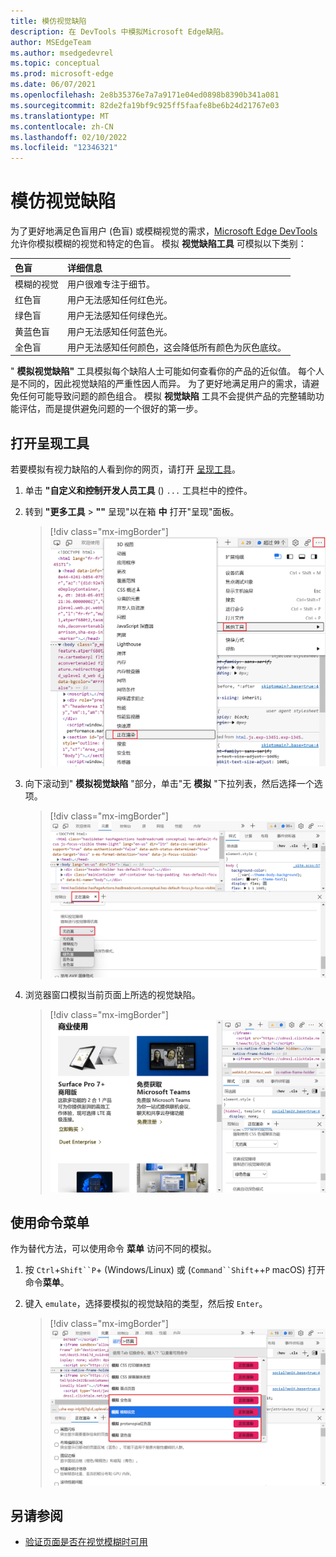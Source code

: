 ```yaml
---
title: 模仿视觉缺陷
description: 在 DevTools 中模拟Microsoft Edge缺陷。
author: MSEdgeTeam
ms.author: msedgedevrel
ms.topic: conceptual
ms.prod: microsoft-edge
ms.date: 06/07/2021
ms.openlocfilehash: 2e8b35376e7a7a9171e04ed0898b8390b341a081
ms.sourcegitcommit: 82de2fa19bf9c925ff5faafe8be6b24d21767e03
ms.translationtype: MT
ms.contentlocale: zh-CN
ms.lasthandoff: 02/10/2022
ms.locfileid: "12346321"
---
```

# <a name="emulate-vision-deficiencies"></a>模仿视觉缺陷

为了更好地满足色盲用户 (色盲[](https://www.colourblindawareness.org)) 或模糊视觉的需求，[Microsoft Edge DevTools](../index.md) 允许你模拟模糊的视觉和特定的色盲。  模拟 **视觉缺陷工具** 可模拟以下类别：

| 色盲 | 详细信息 |
|:--- |:--- |
| 模糊的视觉 | 用户很难专注于细节。 |
| 红色盲 | 用户无法感知任何红色光。 |
| 绿色盲 | 用户无法感知任何绿色光。 |
| 黄蓝色盲 | 用户无法感知任何蓝色光。 |
| 全色盲 | 用户无法感知任何颜色，这会降低所有颜色为灰色底纹。 |

" **模拟视觉缺陷"** 工具模拟每个缺陷人士可能如何查看你的产品的近似值。  每个人是不同的，因此视觉缺陷的严重性因人而异。  为了更好地满足用户的需求，请避免任何可能导致问题的颜色组合。  模拟 **视觉缺陷** 工具不会提供产品的完整辅助功能评估，而是提供避免问题的一个很好的第一步。


<!-- ====================================================================== -->
## <a name="open-the-rendering-tool"></a>打开呈现工具

若要模拟有视力缺陷的人看到你的网页，请打开 [呈现工具](../rendering-tools/index.md)。

1. 单击 **"自定义和控制开发人员工具** () `...` 工具栏中的控件。

1. 转到 **"更多工具** > **""** 呈现"以在箱 **中** 打开"呈现"面板。

   > [!div class="mx-imgBorder"]
   > ![从"更多工具"菜单打开"呈现"面板。](../media/getting-to-the-rendering-tools.msft.png)

1. 向下滚动到" **模拟视觉缺陷** "部分，单击"无 **模拟** "下拉列表，然后选择一个选项。

   > [!div class="mx-imgBorder"]
   > !["呈现"面板中的"模拟视觉缺陷"部分。](../media/accessibility-emulate-vision-menu-options.msft.png)

1. 浏览器窗口模拟当前页面上所选的视觉缺陷。

   > [!div class="mx-imgBorder"]
   > ![浏览器窗口，网页中已修改颜色，用于模拟选定颜色视觉缺陷。](../media/accessibility-blurred-vision-emulation.msft.png)


<!-- ====================================================================== -->
## <a name="use-the-command-menu"></a>使用命令菜单

作为替代方法，可以使用命令 **菜单** 访问不同的模拟。

1. 按 `Ctrl`+`Shift``P`+ (Windows/Linux) 或 (`Command``Shift`++`P` macOS) 打开命令**菜单**。

1. 键入 `emulate`，选择要模拟的视觉缺陷的类型，然后按 `Enter`。

   > [!div class="mx-imgBorder"]
   > ![显示不同类型的视觉缺陷的命令菜单。](../media/accessibility-emulation-command-menu-results.msft.png)


<!-- ====================================================================== -->
## <a name="see-also"></a>另请参阅

*  [验证页面是否在视觉模糊时可用](test-blurred-vision.md)
